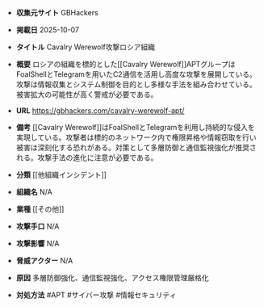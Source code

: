 - **収集元サイト**
GBHackers

- **掲載日**
2025-10-07

- **タイトル**
Cavalry Werewolf攻撃ロシア組織

- **概要**
ロシアの組織を標的とした[[Cavalry Werewolf]]APTグループはFoalShellとTelegramを用いたC2通信を活用し高度な攻撃を展開している。攻撃は情報収集とシステム制御を目的とし多様な手法を組み合わせている。被害拡大の可能性が高く警戒が必要である。

- **URL**
https://gbhackers.com/cavalry-werewolf-apt/

- **備考**
[[Cavalry Werewolf]]はFoalShellとTelegramを利用し持続的な侵入を実現している。攻撃者は標的のネットワーク内で権限昇格や情報窃取を行い被害は深刻化する恐れがある。対策として多層防御と通信監視強化が推奨される。攻撃手法の進化に注意が必要である。

- **分類**
[[他組織インシデント]]

- **組織名**
N/A

- **業種**
[[その他]]

- **攻撃手口**
N/A

- **攻撃影響**
N/A

- **脅威アクター**
N/A

- **原因**
多層防御強化、通信監視強化、アクセス権限管理厳格化

- **対処方法**
#APT #サイバー攻撃 #情報セキュリティ
